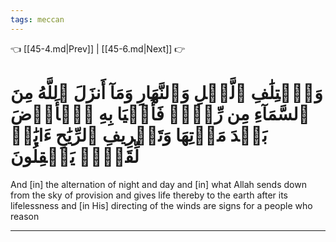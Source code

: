 ```yaml
---
tags: meccan
---
```


👈 [[45-4.md|Prev]] | [[45-6.md|Next]] 👉

# وَٱخۡتِلَٰفِ ٱلَّيۡلِ وَٱلنَّهَارِ وَمَآ أَنزَلَ ٱللَّهُ مِنَ ٱلسَّمَآءِ مِن رِّزۡقٖ فَأَحۡيَا بِهِ ٱلۡأَرۡضَ بَعۡدَ مَوۡتِهَا وَتَصۡرِيفِ ٱلرِّيَٰحِ ءَايَٰتٞ لِّقَوۡمٖ يَعۡقِلُونَ

And [in] the alternation of night and day and [in] what Allah sends down from the sky of provision and gives life thereby to the earth after its lifelessness and [in His] directing of the winds are signs for a people who reason

---

